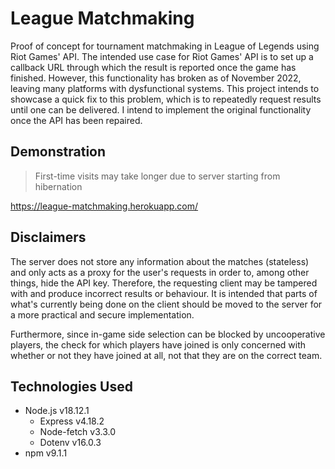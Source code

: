 # League Matchmaking

Proof of concept for tournament matchmaking in League of Legends using Riot Games' API. 
The intended use case for Riot Games' API is to set up a callback URL through which the result 
is reported once the game has finished. However, this functionality has broken as of 
November 2022, leaving many platforms with dysfunctional systems. This project intends
to showcase a quick fix to this problem, which is to repeatedly request results until 
one can be delivered. I intend to implement the original functionality once the API has
been repaired.


## Demonstration

> First-time visits may take longer due to server starting from hibernation

https://league-matchmaking.herokuapp.com/


## Disclaimers

The server does not store any information about the matches (stateless) and only acts as
a proxy for the user's requests in order to, among other things, hide the API key. Therefore,
the requesting client may be tampered with and produce incorrect results or behaviour. It
is intended that parts of what's currently being done on the client should be moved to the
server for a more practical and secure implementation.

Furthermore, since in-game side selection can be blocked by uncooperative players, the 
check for which players have joined is only concerned with whether or not they have joined
at all, not that they are on the correct team.


## Technologies Used

* Node.js v18.12.1
    * Express v4.18.2
    * Node-fetch v3.3.0
    * Dotenv v16.0.3
* npm v9.1.1
